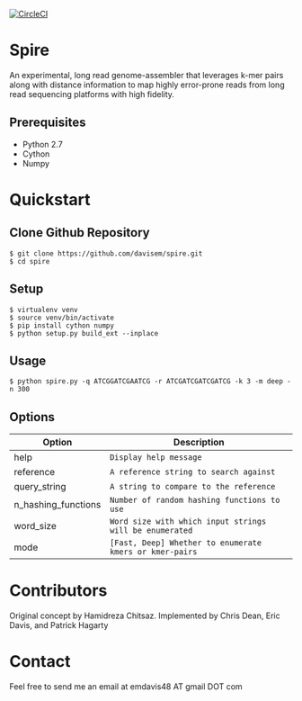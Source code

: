 [![CircleCI](https://circleci.com/gh/davisem/spire.svg?style=shield)](https://circleci.com/gh/davisem/spire/master)

Spire
=========================
An experimental, long read genome-assembler that leverages k-mer pairs along with distance information to map highly error-prone reads from long read sequencing platforms with high fidelity.

Prerequisites
-------------
  - Python 2.7
  - Cython
  - Numpy

Quickstart
==========

Clone Github Repository
-----------------------
```
$ git clone https://github.com/davisem/spire.git
$ cd spire
```

Setup
------------------
```
$ virtualenv venv
$ source venv/bin/activate
$ pip install cython numpy
$ python setup.py build_ext --inplace
```

Usage
-----
```
$ python spire.py -q ATCGGATCGAATCG -r ATCGATCGATCGATCG -k 3 -m deep -n 300
```

Options
----------------
Option | Description
--------- | -----------
help | `Display help message`
reference | `A reference string to search against`
query_string| `A string to compare to the reference`
n_hashing_functions | `Number of random hashing functions to use`
word_size | `Word size with which input strings will be enumerated`
mode | `[Fast, Deep] Whether to enumerate kmers or kmer-pairs`

Contributors
============

Original concept by Hamidreza Chitsaz. Implemented by Chris Dean, Eric Davis, and Patrick Hagarty

Contact
=======
Feel free to send me an email at emdavis48 AT gmail DOT com